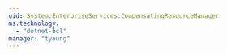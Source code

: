 ```yaml
---
uid: System.EnterpriseServices.CompensatingResourceManager
ms.technology: 
  - "dotnet-bcl"
manager: "tyoung"
---
```

